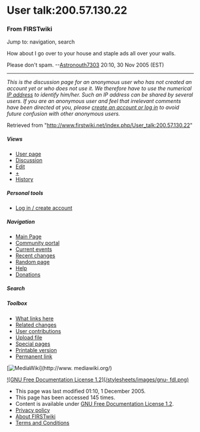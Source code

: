 # User talk:200.57.130.22

### From FIRSTwiki

Jump to: navigation, search

How about I go over to your house and staple ads all over your walls.

Please don't spam. --[Astronouth7303](/index.php/User:Astronouth7303
"User:Astronouth7303" ) 20:10, 30 Nov 2005 (EST)

* * *

_This is the discussion page for an anonymous user who has not created an
account yet or who does not use it. We therefore have to use the numerical [IP
address](http://www.wikipedia.org/wiki/IP_address "wikipedia:IP_address" ) to
identify him/her. Such an IP address can be shared by several users. If you
are an anonymous user and feel that irrelevant comments have been directed at
you, please [create an account or log in](/index.php/Special:Userlogin
"Special:Userlogin" ) to avoid future confusion with other anonymous users._

Retrieved from "<http://www.firstwiki.net/index.php/User_talk:200.57.130.22>"

##### Views

  * [User page](/index.php?title=User:200.57.130.22&action=edit)
  * [Discussion](/index.php/User_talk:200.57.130.22)
  * [Edit](/index.php?title=User_talk:200.57.130.22&action=edit)
  * [+](/index.php?title=User_talk:200.57.130.22&action=edit&section=new)
  * [History](/index.php?title=User_talk:200.57.130.22&action=history)

##### Personal tools

  * [Log in / create account](/index.php?title=Special:Userlogin&returnto=User_talk:200.57.130.22)

[](/index.php/Main_Page "Main Page" )

##### Navigation

  * [Main Page](/index.php/Main_Page)
  * [Community portal](/index.php/FIRSTwiki:Community_portal)
  * [Current events](/index.php/Current_events)
  * [Recent changes](/index.php/Special:Recentchanges)
  * [Random page](/index.php/Special:Random)
  * [Help](/index.php/Help:Contents)
  * [Donations](/index.php/FIRSTwiki:Site_support)

##### Search



##### Toolbox

  * [What links here](/index.php/Special:Whatlinkshere/User_talk:200.57.130.22)
  * [Related changes](/index.php/Special:Recentchangeslinked/User_talk:200.57.130.22)
  * [User contributions](/index.php/Special:Contributions/200.57.130.22)
  * [Upload file](/index.php/Special:Upload)
  * [Special pages](/index.php/Special:Specialpages)
  * [Printable version](/index.php?title=User_talk:200.57.130.22&printable=yes)
  * [Permanent link](/index.php?title=User_talk:200.57.130.22&oldid=40812)

[![MediaWiki](/skins/common/images/poweredby_mediawiki_88x31.png)](http://www.
mediawiki.org/)

[![GNU Free Documentation License 1.2](/stylesheets/images/gnu-
fdl.png)](http://www.gnu.org/copyleft/fdl.html)

  * This page was last modified 01:10, 1 December 2005.
  * This page has been accessed 145 times.
  * Content is available under [GNU Free Documentation License 1.2](http://www.gnu.org/copyleft/fdl.html "http://www.gnu.org/copyleft/fdl.html" ).
  * [Privacy policy](/index.php/FIRSTwiki:Privacy_policy "FIRSTwiki:Privacy policy" )
  * [About FIRSTwiki](/index.php/FIRSTwiki:About "FIRSTwiki:About" )
  * [Terms and Conditions](/index.php/FIRSTwiki:Terms_and_conditions "FIRSTwiki:Terms and conditions" )

